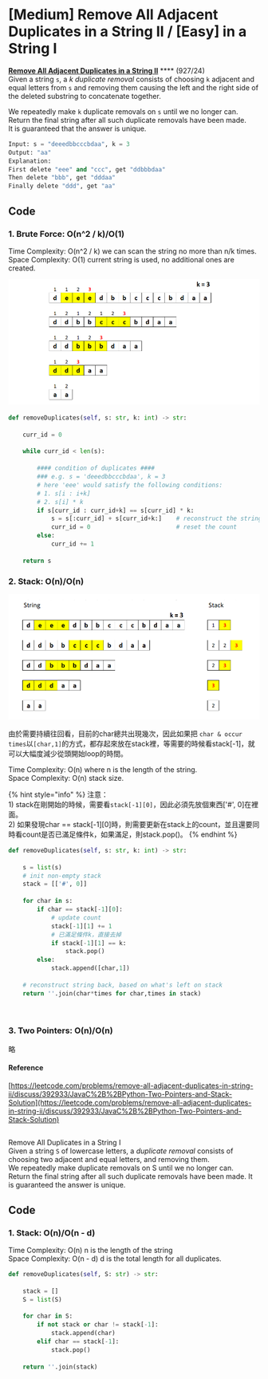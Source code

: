 # \[Medium\] Remove All Adjacent Duplicates in a String II / \[Easy\] in a String I

[**Remove All Adjacent Duplicates in a String II**](https://leetcode.com/problems/remove-all-adjacent-duplicates-in-string-ii/) ****  \(927/24\)  
Given a string `s`, a _k_ _duplicate removal_ consists of choosing `k` adjacent and equal letters from `s` and removing them causing the left and the right side of the deleted substring to concatenate together.  
  
We repeatedly make `k` duplicate removals on `s` until we no longer can.  
Return the final string after all such duplicate removals have been made.  
It is guaranteed that the answer is unique.

```python
Input: s = "deeedbbcccbdaa", k = 3
Output: "aa"
Explanation: 
First delete "eee" and "ccc", get "ddbbbdaa"
Then delete "bbb", get "dddaa"
Finally delete "ddd", get "aa"
```

## Code

### 1. Brute Force: O\(n^2 / k\)/O\(1\)

Time Complexity: O\(n^2 / k\)  we can scan the string no more than n/k times.  
Space Complexity: O\(1\)          current string is used, no additional ones are created.

![](../../.gitbook/assets/image%20%282%29.png)

```python
def removeDuplicates(self, s: str, k: int) -> str:

    curr_id = 0
    
    while curr_id < len(s):
    
        #### condition of duplicates ####
        ### e.g. s = 'deeedbbcccbdaa', k = 3
        # here 'eee' would satisfy the following conditions:
        # 1. s[i : i+k] 
        # 2. s[i] * k 
        if s[curr_id : curr_id+k] == s[curr_id] * k:
            s = s[:curr_id] + s[curr_id+k:]    # reconstruct the string
            curr_id = 0                        # reset the count
        else:
            curr_id += 1
    
    return s

```

### 2. Stack: O\(n\)/O\(n\)

![](../../.gitbook/assets/image%20%283%29.png)

由於需要持續往回看，目前的char總共出現幾次，因此如果把 `char & occur times`以`[char,1]`的方式，都存起來放在stack裡，等需要的時候看stack\[-1\]，就可以大幅度減少從頭開始loop的時間。  
  
Time Complexity: O\(n\)      where n is the length of the string.  
Space Complexity: O\(n\)    stack size.

{% hint style="info" %}
注意：  
1\) stack在剛開始的時候，需要看`stack[-1][0]`，因此必須先放個東西\['\#', 0\]在裡面。  
2\) 如果發現char == stack\[-1\]\[0\]時，則需要更新在stack上的count，並且還要同時看count是否已滿足條件k，如果滿足，則stack.pop\(\)。
{% endhint %}

```python
def removeDuplicates(self, s: str, k: int) -> str:
    
    s = list(s)
    # init non-empty stack
    stack = [['#', 0]]
    
    for char in s:
        if char == stack[-1][0]:
            # update count
            stack[-1][1] += 1
            # 已滿足條件k，直接去掉
            if stack[-1][1] == k:
                stack.pop()
        else:
            stack.append([char,1])
    
    # reconstruct string back, based on what's left on stack
    return ''.join(char*times for char,times in stack)
    
    
```

### 3. Two Pointers: O\(n\)/O\(n\)

略

#### Reference

[https://leetcode.com/problems/remove-all-adjacent-duplicates-in-string-ii/discuss/392933/JavaC%2B%2BPython-Two-Pointers-and-Stack-Solution](https://leetcode.com/problems/remove-all-adjacent-duplicates-in-string-ii/discuss/392933/JavaC%2B%2BPython-Two-Pointers-and-Stack-Solution)

## 

Remove All Duplicates in a String I  
Given a string `S` of lowercase letters, a _duplicate removal_ consists of choosing two adjacent and equal letters, and removing them.  
We repeatedly make duplicate removals on S until we no longer can.  
Return the final string after all such duplicate removals have been made. It is guaranteed the answer is unique.

## Code 

### 1. Stack: O\(n\)/O\(n - d\) 

Time Complexity: O\(n\)        n is the length of the string  
Space Complexity: O\(n - d\) d is the total length for all duplicates. 

```python
def removeDuplicates(self, S: str) -> str:
    
    stack = []
    S = list(S)
    
    for char in S:
        if not stack or char != stack[-1]:
            stack.append(char)
        elif char == stack[-1]:
            stack.pop()
        
    return ''.join(stack)
```



